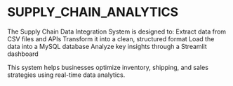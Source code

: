 # SUPPLY_CHAIN_ANALYTICS

The Supply Chain Data Integration System is designed to: 
 Extract data from CSV files and APIs
 Transform it into a clean, structured format
 Load the data into a MySQL database
 Analyze key insights through a Streamlit dashboard

This system helps businesses optimize inventory, shipping, and sales strategies using real-time data analytics.
